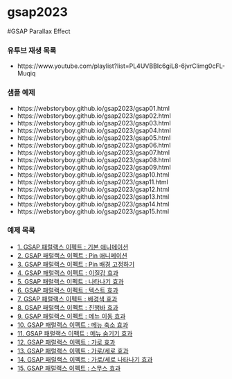 # gsap2023

#GSAP Parallax Effect
<h3>유투브 재생 목록</h3>
<ul class="refer5">
    <li>https://www.youtube.com/playlist?list=PL4UVBBIc6giL8-6jvrClimg0cFL-Muqiq</li>
</ul>

<h3>샘플 예제</h3>
<ul class="refer5">
    <li>https://webstoryboy.github.io/gsap2023/gsap01.html</li>
    <li>https://webstoryboy.github.io/gsap2023/gsap02.html</li>
    <li>https://webstoryboy.github.io/gsap2023/gsap03.html</li>
    <li>https://webstoryboy.github.io/gsap2023/gsap04.html</li>
    <li>https://webstoryboy.github.io/gsap2023/gsap05.html</li>
    <li>https://webstoryboy.github.io/gsap2023/gsap06.html</li>
    <li>https://webstoryboy.github.io/gsap2023/gsap07.html</li>
    <li>https://webstoryboy.github.io/gsap2023/gsap08.html</li>
    <li>https://webstoryboy.github.io/gsap2023/gsap09.html</li>
    <li>https://webstoryboy.github.io/gsap2023/gsap10.html</li>
    <li>https://webstoryboy.github.io/gsap2023/gsap11.html</li>
    <li>https://webstoryboy.github.io/gsap2023/gsap12.html</li>
    <li>https://webstoryboy.github.io/gsap2023/gsap13.html</li>
    <li>https://webstoryboy.github.io/gsap2023/gsap14.html</li>
    <li>https://webstoryboy.github.io/gsap2023/gsap15.html</li>
</ul>


<h3>예제 목록</h3>
<ul class="refer5">
    <li><a href="https://webstoryboy.co.kr/1909">1. GSAP 패럴랙스 이펙트 : 기본 애니메이션</a></li>
    <li><a href="https://webstoryboy.co.kr/1910">2. GSAP 패럴랙스 이펙트 : Pin 애니메이션</a></li>
    <li><a href="https://webstoryboy.co.kr/1911">3. GSAP 패럴랙스 이펙트 : Pin 배경 고정하기</a></li>
    <li><a href="https://webstoryboy.co.kr/1912">4. GSAP 패럴랙스 이펙트 : 이질감 효과</a></li>
    <li><a href="https://webstoryboy.co.kr/1913">5. GSAP 패럴랙스 이펙트 : 나타나기 효과</a></li>
    <li><a href="https://webstoryboy.co.kr/1914">6. GSAP 패럴랙스 이펙트 : 텍스트 효과</a></li>
    <li><a href="https://webstoryboy.co.kr/1915">7. GSAP 패럴랙스 이펙트 : 배경색 효과</a></li>
    <li><a href="https://webstoryboy.co.kr/1916">8. GSAP 패럴랙스 이펙트 : 진행바 효과</a></li>
    <li><a href="https://webstoryboy.co.kr/1917">9. GSAP 패럴랙스 이펙트 : 메뉴 이동 효과</a></li>
    <li><a href="https://webstoryboy.co.kr/1918">10. GSAP 패럴랙스 이펙트 : 메뉴 축소 효과</a></li>
    <li><a href="https://webstoryboy.co.kr/1919">11. GSAP 패럴랙스 이펙트 : 메뉴 숨기기 효과</a></li>
    <li><a href="https://webstoryboy.co.kr/1920">12. GSAP 패럴랙스 이펙트 : 가로 효과</a></li>
    <li><a href="https://webstoryboy.co.kr/1921">13. GSAP 패럴랙스 이펙트 : 가로/세로 효과</a></li>
    <li><a href="https://webstoryboy.co.kr/1922">14. GSAP 패럴랙스 이펙트 : 가로/세로 나타나기 효과</a></li>
    <li><a href="https://webstoryboy.co.kr/1923">15. GSAP 패럴랙스 이펙트 : 스무스 효과</a></li>
</ul>
